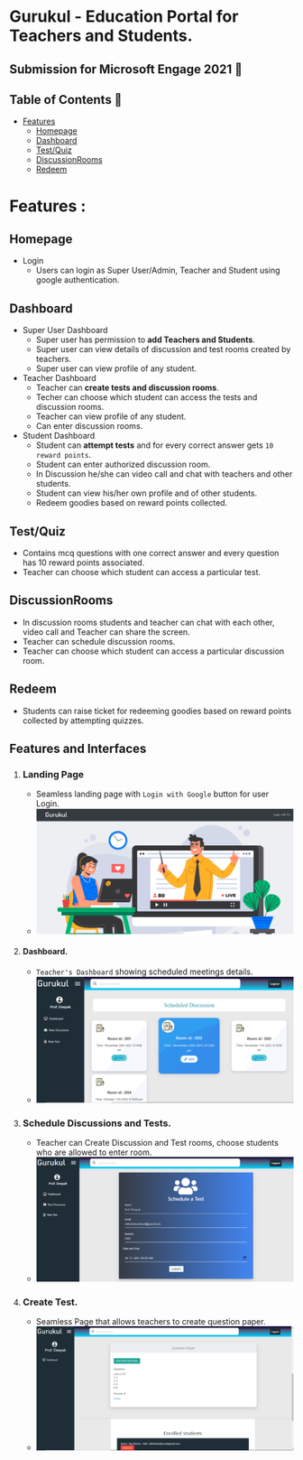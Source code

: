 # Gurukul - Education Portal for Teachers and Students.
## Submission for Microsoft Engage 2021 🌟

## Table of Contents 📕
- [Features](#features-)
  	- [Homepage](#homepage)
  	- [Dashboard](#dashboard)
  	- [Test/Quiz](#Test/Quiz)
  	- [DiscussionRooms](#DiscussionRooms)
  	- [Redeem](#Redeem)

# Features :

## Homepage
* Login 
	* Users can login as Super User/Admin, Teacher and Student using google authentication.
	
## Dashboard
* Super User Dashboard
	* Super user has permission to **add Teachers and Students**.
	* Super user can view details of discussion and test rooms created by teachers.
	* Super user can view profile of any student.
* Teacher Dashboard
	* Teacher can **create tests and discussion rooms**.
	* Techer can choose which student can access the tests and discussion rooms.
	* Teacher can view profile of any student.
	* Can enter discussion rooms.
* Student Dashboard
	* Student can **attempt tests** and for every correct answer gets `10 reward points`.
	* Student can enter authorized discussion room.
	* In Discussion he/she can video call and chat with teachers and other students.
	* Student can view his/her own profile and of other students.
	* Redeem goodies based on reward points collected.

## Test/Quiz
* Contains mcq questions with one correct answer and every question has 10 reward points associated.
* Teacher can choose which student can access a particular test.
	
## DiscussionRooms
* In discussion rooms students and teacher can chat with each other, video call and Teacher can share the screen.
* Teacher can schedule discussion rooms.
* Teacher can choose which student can access a particular discussion room.

## Redeem
* Students can raise ticket for redeeming goodies based on reward points collected by attempting quizzes.
	



## Features and Interfaces

1. ### Landing Page  
   - Seamless landing page with `Login with Google` button for user Login. 
   - ![image](https://github.com/FromBitToByte/Gurukul/blob/main/assets/demo/landingPage.png)
2. #### Dashboard.
   -  `Teacher's Dashboard` showing scheduled meetings details. 
   - ![image](https://github.com/FromBitToByte/Gurukul/blob/main/assets/demo/teacherDashboard.png)
3. ### Schedule Discussions and Tests.
   - Teacher can Create Discussion and Test rooms, choose students who are allowed to enter room.
    - ![image](https://github.com/FromBitToByte/Gurukul/blob/main/assets/demo/scheduleTests.png)
4. ### Create Test.
   - Seamless Page that allows teachers to create question paper. 
   - ![image](https://github.com/FromBitToByte/Gurukul/blob/main/assets/demo/createTest.png)
